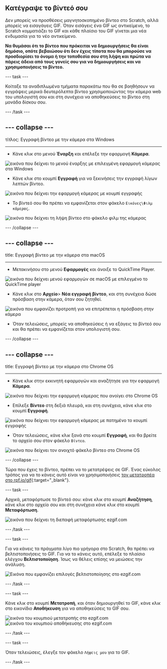 ## Κατέγραψε το βίντεό σου

Δεν μπορείς να προσθέσεις μαγνητοσκοπημένο βίντεο στο Scratch, αλλά μπορείς να εισαγάγεις GIF. Όταν εισάγεις ένα GIF ως αντικείμενο, το Scratch κομματιάζει το GIF και κάθε πλαίσιο του GIF γίνεται μια νέα ενδυμασία για το νέο αντικείμενο.

**Να θυμάσαι ότι το βίντεο που πρόκειται να δημιουργήσεις θα είναι δημόσιο, οπότε βεβαιώσου ότι δεν έχεις τίποτα που θα μπορούσε να προσδιορίσει το όνομα ή την τοποθεσία σου στη λήψη και πρώτα να πάρεις άδεια από τους γονείς σου για να δημιουργήσεις και να χρησιμοποιήσεις το βίντεο.**

--- task ---

Κοίταξε τα αναδιπλωμένα τμήματα παρακάτω που θα σε βοηθήσουν να εγγράψεις μερικά δευτερόλεπτα βίντεο χρησιμοποιώντας την κάμερα web του υπολογιστή σου και στη συνέχεια να αποθηκεύσεις το βίντεο στη μονάδα δίσκου σου.

--- /task ---

--- collapse ---
---

τίτλος: Εγγραφή βίντεο με την κάμερα στα Windows

---
- Κάνε κλικ στο μενού **Έναρξη** και επέλεξε την εφαρμογή **Κάμερα**.

![εικόνα που δείχνει το μενού έναρξης με επιλεγμένη εφαρμογή κάμερας στα Windows](images/camera-app.png)

- Κάνε κλικ στο κουμπί **Εγγραφή** για να ξεκινήσεις την εγγραφή λίγων λεπτών βίντεο.

![εικόνα που δείχνει την εφαρμογή κάμερας με κουμπί εγγραφής](images/record-win.png)

- Το βίντεό σου θα πρέπει να εμφανίζεται στον φάκελο `Εικόνες\Φιλμ κάμερας`.

![εικόνα που δείχνει τη λήψη βίντεο στο φάκελο φιλμ της κάμερας](images/camera-roll.png)


--- /collapse ---

--- collapse ---
---

title: Εγγραφή βίντεο με την κάμερα στα macOS

---
- Μετακινήσου στο μενού **Εφαρμογές** και άνοιξε το QuickTime Player.

![εικόνα που δείχνει μενού εφαρμογών σε macOS με επιλεγμένο το QuickTime player](images/quicktime.png)

- Κάνε κλικ στο **Αρχείο**> **Νέα εγγραφή βίντεο**, και στη συνέχεια δώσε πρόσβαση στην κάμερα, όταν σου ζητηθεί.

![εικόνα που εμφανίζει προτροπή για να επιτρέπεται η πρόσβαση στην κάμερα](images/allow_cam_macOS.png)

- Όταν τελειώσεις, μπορείς να αποθηκεύσεις ή να εξάγεις το βίντεό σου και θα πρέπει να εμφανίζεται στον υπολογιστή σου.


--- /collapse ---

--- collapse ---
---

title: Εγγραφή βίντεο με την κάμερα στο Chrome OS

---

- Κάνε κλικ στην εκκινητή εφαρμογών και αναζήτησε για την εφαρμογή **Κάμερα**.

![εικόνα που δείχνει την εφαρμογή κάμερας που ανοίγει στο Chrome OS](images/opencamera.png)

- Επίλεξε **Βίντεο** στη δεξιά πλευρά, και στη συνέχεια, κάνε κλικ στο κουμπί **Εγγραφή**.

![εικόνα που δείχνει την εφαρμογή κάμερας με πατημένο το κουμπί εγγραφής](images/hitrecord.png)

- Όταν τελειώσεις, κάνε κλικ ξανά στο κουμπί **Εγγραφή**, και θα βρείτε το αρχείο σου στον φάκελο `Βίντεο`.

![εικόνα που δείχνει τον ανοιχτό φάκελο βίντεο στο Chrome OS](images/videosfolder.png)

--- /collapse ---

Τώρα που έχεις το βίντεο, πρέπει να το μετατρέψεις σε GIF. Ένας εύκολος τρόπος για να το κάνεις αυτό είναι να χρησιμοποιήσεις [τον μετατροπέα στο rpf.io/gif](https://rpf.io/gif){:target="_blank"}.

--- task ---

Αρχικά, μεταφόρτωσε το βίντεό σου: κάνε κλικ στο κουμπί **Αναζήτηση**, κάνε κλικ στο αρχείο σου και στη συνέχεια κάνε κλικ στο κουμπί **Μεταφόρτωση**.

![εικόνα που δείχνει τη διεπαφή μεταφόρτωσης ezgif.com](images/ezgif-upload.png)

--- /task ---

--- task ---

Για να κάνεις τα πράγματα λίγο πιο γρήγορα στο Scratch, θα πρέπει να βελτιστοποιήσεις το GIF. Για να το κάνεις αυτό, επέλεξε το πλαίσιο ελέγχου **Βελτιστοποίηση**. Ίσως να θέλεις επίσης να μειώσεις την ανάλυση.

![Εικόνα που εμφανίζει επιλογές βελτιστοποίησης στο ezgif.com](images/optimise-gif.png)

--- /task ---

--- task ---

Κάνε κλικ στο κουμπί **Μετατροπή**, και όταν δημιουργηθεί το GIF, κάνε κλικ στο εικονίδιο **Αποθήκευση** για να αποθηκεύσεις το GIF σου.

![εικόνα του κουμπιού μετατροπής στο ezgif.com](images/convert_btn.png) ![εικόνα του κουμπιού αποθήκευσης στο ezgif.com](images/save_icon.png)

--- /task ---


--- task ---

Όταν τελειώσεις, έλεγξε τον φάκελο `Λήψεις μου` για το GIF.

--- /task ---




